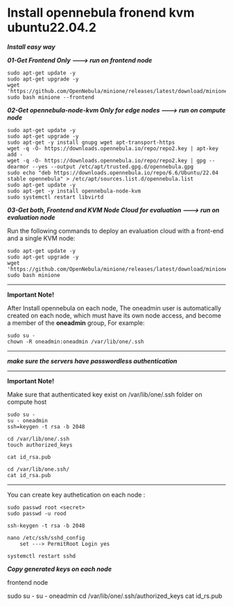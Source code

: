 # Install opennebula fronend kvm ubuntu22.04.2

***Install easy way***

***01-Get Frontend Only ---> run on frontend node***


```
sudo apt-get update -y
sudo apt-get upgrade -y
wget 'https://github.com/OpenNebula/minione/releases/latest/download/minione'
sudo bash minione --frontend
```

***02-Get opennebula-node-kvm Only for edge nodes ---> run on compute node***
```
sudo apt-get update -y
sudo apt-get upgrade -y
sudo apt-get -y install gnupg wget apt-transport-https
wget -q -O- https://downloads.opennebula.io/repo/repo2.key | apt-key add -
wget -q -O- https://downloads.opennebula.io/repo/repo2.key | gpg --dearmor --yes --output /etc/apt/trusted.gpg.d/opennebula.gpg
sudo echo "deb https://downloads.opennebula.io/repo/6.6/Ubuntu/22.04 stable opennebula" > /etc/apt/sources.list.d/opennebula.list
sudo apt-get update -y
sudo apt-get -y install opennebula-node-kvm
sudo systemctl restart libvirtd
```


***03-Get both, Frontend and KVM Node Cloud for evaluation ---> run on evaluation node***

 Run the following commands to deploy an evaluation cloud with a front-end and a single KVM node:

```
sudo apt-get update -y
sudo apt-get upgrade -y
wget 'https://github.com/OpenNebula/minione/releases/latest/download/minione'
sudo bash minione
```
****
**Important Note!** 

After Install opennebula on each node, The oneadmin user is automatically created on each node,
which must have its own node access, and become a member of the **oneadmin** group, For example:

```
sudo su -
chown -R oneadmin:oneadmin /var/lib/one/.ssh 
```
****

***make sure the servers have passwordless authentication***

****
**Important Note!** 

Make sure that authenticated key exist on /var/lib/one/.ssh folder on compute host 

```
sudo su -
su - oneadmin
ssh=keygen -t rsa -b 2048

cd /var/lib/one/.ssh
touch authorized_keys

cat id_rsa.pub

cd /var/lib/one.ssh/
cat id_rsa.pub

```
****

You can create key authetication on each node :
```
sudo passwd root <secret>
sudo passwd -u rood

ssh-keygen -t rsa -b 2048

nano /etc/ssh/sshd_config
    set ---> PermitRoot Login yes

systemctl restart sshd

```

***Copy generated keys on each node***

frontend node

sudo su -
su - oneadmin
cd /var/lib/one/.ssh/authorized_keys
cat id_rs.pub



















